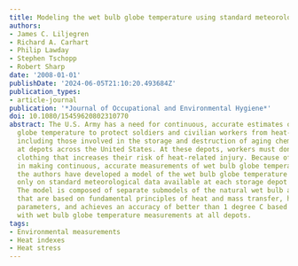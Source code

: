 ```yaml
---
title: Modeling the wet bulb globe temperature using standard meteorological measurements
authors:
- James C. Liljegren
- Richard A. Carhart
- Philip Lawday
- Stephen Tschopp
- Robert Sharp
date: '2008-01-01'
publishDate: '2024-06-05T21:10:20.493684Z'
publication_types:
- article-journal
publication: '*Journal of Occupational and Environmental Hygiene*'
doi: 10.1080/15459620802310770
abstract: The U.S. Army has a need for continuous, accurate estimates of the wet bulb
  globe temperature to protect soldiers and civilian workers from heat-related injuries,
  including those involved in the storage and destruction of aging chemical munitions
  at depots across the United States. At these depots, workers must don protective
  clothing that increases their risk of heat-related injury. Because of the difficulty
  in making continuous, accurate measurements of wet bulb globe temperature outdoors,
  the authors have developed a model of the wet bulb globe temperature that relies
  only on standard meteorological data available at each storage depot for input.
  The model is composed of separate submodels of the natural wet bulb and globe temperatures
  that are based on fundamental principles of heat and mass transfer, has no site-dependent
  parameters, and achieves an accuracy of better than 1 degree C based on comparisons
  with wet bulb globe temperature measurements at all depots.
tags:
- Environmental measurements
- Heat indexes
- Heat stress
---
```

